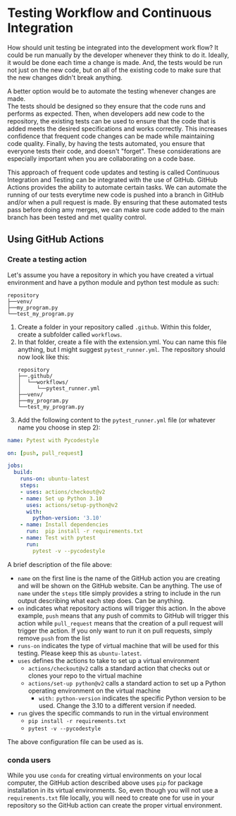 # Testing Workflow and Continuous Integration
How should unit testing be integrated into the development work flow?  It could
be run manually by the developer whenever they think to do it.  Ideally, it 
would be done each time a change is made.  And, the tests would be run not just
on the new code, but on all of the existing code to make sure that the new
changes didn't break anything.

A better option would be to automate the testing whenever changes are made.  
The tests should be designed so they ensure that the code runs and performs as 
expected.  Then, when developers add new code to the repository, the existing 
tests can be used to ensure that the code that is added meets the desired 
specifications and works correctly.  This increases confidence that frequent 
code changes can be made while maintaining code quality.  Finally, by having 
the tests automated, you ensure that everyone tests their code, and doesn't 
"forget".  These considerations are especially important when you are 
collaborating on a code base.    

This approach of frequent code updates and testing is called Continuous 
Integration and Testing can be integrated with the use of GitHub.  GitHub
Actions provides the ability to automate certain tasks.  We can automate the
running of our tests everytime new code is pushed into a branch in 
GitHub and/or when a pull request is made.  By ensuring that these automated
tests pass before doing amy merges, we can make sure code added to the main
branch has been tested and met quality control.

## Using GitHub Actions
### Create a testing action
Let's assume you have a repository in which you have created a virtual 
environment and have a python module and python test module as such:
```
repository
├──venv/
├──my_program.py
└──test_my_program.py
```
1. Create a folder in your repository called `.github`.  Within this folder,
   create a subfolder called `workflows`.
2. In that folder, create a file with the extension.yml.  You can name this
file anything, but I might suggest `pytest_runner.yml`.  The repository should
    now look like this:
   ```
   repository
   ├──.github/
   │  └──workflows/
   │     └──pytest_runner.yml
   ├──venv/
   ├──my_program.py
   └──test_my_program.py
   ```
3. Add the following content to the `pytest_runner.yml` file (or whatever name
   you choose in step 2):
```yaml
name: Pytest with Pycodestyle

on: [push, pull_request]

jobs:
  build:
    runs-on: ubuntu-latest
    steps:
    - uses: actions/checkout@v2
    - name: Set up Python 3.10
      uses: actions/setup-python@v2
      with:
        python-version: '3.10'
    - name: Install dependencies
      run:  pip install -r requirements.txt
    - name: Test with pytest
      run:
        pytest -v --pycodestyle

```
A brief description of the file above:
* `name` on the first line is the name of the GitHub action you are creating 
  and will be shown on the GitHub website.  Can be anything.  The use of `name` 
  under the `steps` title simply provides a string to include in the run output
  describing what each step does.  Can be anything.
* `on` indicates what repository actions will trigger this action.  In the 
above example, `push` means that any push of commits to GitHub will trigger
this action while `pull_request` means that the creation of a pull request
will trigger the action.  If you only want to run it on pull requests, simply
remove `push` from the list
* `runs-on` indicates the type of virtual machine that will be used for this
testing.  Please keep this as `ubuntu-latest`.
* `uses` defines the actions to take to set up a virtual environment
  + `actions/checkout@v2` calls a standard action that checks out or clones
    your repo to the virtual machine
  + `actions/set-up python@v2` calls a standard action to set up a Python
    operating environment on the virtual machine
    - `with:`
      `python-version` indicates the specific Python version to be used.
      Change the 3.10 to a different version if needed.
* `run` gives the specific commands to run in the virtual environment
  + `pip install -r requirements.txt`
  + `pytest -v --pycodestyle`
  
The above configuration file can be used as is.
  

### conda users
While you use `conda` for creating virtual environments on your local computer,
the GitHub action described above uses `pip` for package installation in its 
virtual environments.  So, even though you will not use a `requirements.txt` 
file locally, you will need to create one for use in your repository so 
the GitHub action can create the 
proper virtual environment.  